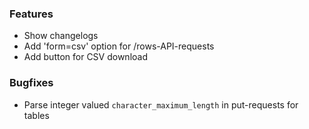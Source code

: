 ### Features

- Show changelogs
- Add 'form=csv' option for /rows-API-requests
- Add button for CSV download

### Bugfixes

- Parse integer valued `character_maximum_length` in put-requests for tables
